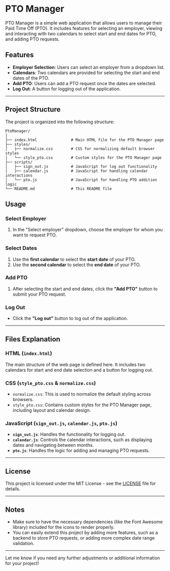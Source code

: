 
# PTO Manager

PTO Manager is a simple web application that allows users to manage their Paid Time Off (PTO). It includes features for selecting an employer, viewing and interacting with two calendars to select start and end dates for PTO, and adding PTO requests.

## Features
- **Employer Selection**: Users can select an employer from a dropdown list.
- **Calendars**: Two calendars are provided for selecting the start and end dates of the PTO.
- **Add PTO**: Users can add a PTO request once the dates are selected.
- **Log Out**: A button for logging out of the application.

---

## Project Structure

The project is organized into the following structure:

```
PtoManager/
│
├── index.html               # Main HTML file for the PTO Manager page
├── styles/
│   ├── normalize.css        # CSS for normalizing default browser styles
│   └── style_pto.css        # Custom styles for the PTO Manager page
├── scripts/
│   ├── sign_out.js          # JavaScript for log out functionality
│   ├── calendar.js          # JavaScript for handling calendar interactions
│   └── pto.js               # JavaScript for handling PTO addition logic
└── README.md                # This README file
```

## Usage

### Select Employer
1. In the "Select employer" dropdown, choose the employer for whom you want to request PTO.

### Select Dates
1. Use the **first calendar** to select the **start date** of your PTO.
2. Use the **second calendar** to select the **end date** of your PTO.

### Add PTO
1. After selecting the start and end dates, click the **"Add PTO"** button to submit your PTO request.

### Log Out
- Click the **"Log out"** button to log out of the application.

---

## Files Explanation

### HTML (`index.html`)
The main structure of the web page is defined here. It includes two calendars for start and end date selection and a button for logging out.

### CSS (`style_pto.css` & `normalize.css`)
- `normalize.css`: This is used to normalize the default styling across browsers.
- `style_pto.css`: Contains custom styles for the PTO Manager page, including layout and calendar design.

### JavaScript (`sign_out.js`, `calendar.js`, `pto.js`)
- **`sign_out.js`**: Handles the functionality for logging out.
- **`calendar.js`**: Controls the calendar interactions, such as displaying dates and navigating between months.
- **`pto.js`**: Handles the logic for adding and managing PTO requests.

---

## License

This project is licensed under the MIT License - see the [LICENSE](LICENSE) file for details.

---

## Notes
- Make sure to have the necessary dependencies (like the Font Awesome library) included for the icons to render properly.
- You can easily extend this project by adding more features, such as a backend to store PTO requests, or adding more complex date range validation.

---

Let me know if you need any further adjustments or additional information for your project!
